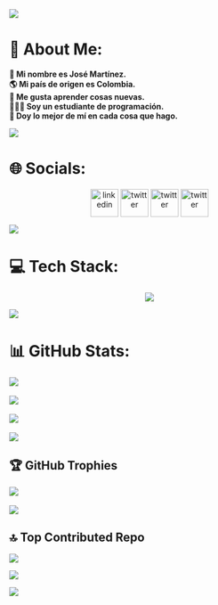 <img src="https://user-images.githubusercontent.com/73097560/115834477-dbab4500-a447-11eb-908a-139a6edaec5c.gif">

# 💫 About Me:

**🪪 Mi nombre es José Martínez.<br>🌎 Mi país de origen es Colombia.<br>📲 Me gusta aprender cosas nuevas.<br>👨🏻‍💻 Soy un estudiante de programación.<br>🤍 Doy lo mejor de mí en cada cosa que hago.**

<img src="https://user-images.githubusercontent.com/73097560/115834477-dbab4500-a447-11eb-908a-139a6edaec5c.gif">

# 🌐 Socials:

<p align="center">
<a href="https://linkedin.com/in/josemartinezrdev" target="blank"><img align="center" src="https://skillicons.dev/icons?i=linkedin" alt="linkedin" height="50" width="50" /></a>
<a href="https://stackoverflow.com/users/21964046" target="blank"><img align="center" src="https://skillicons.dev/icons?i=stackoverflow" alt="twitter" height="50" width="50" /></a>
<a href="mailto:josemartinezrdev@gmail.com" target="blank"><img align="center" src="https://skillicons.dev/icons?i=gmail" alt="twitter" height="50" width="50" /></a>
<a href="https://dev.to/josemartinezrdev" target="blank"><img align="center" src="https://skillicons.dev/icons?i=devto" alt="twitter" height="50" width="50" /></a>
</p>

<img src="https://user-images.githubusercontent.com/73097560/115834477-dbab4500-a447-11eb-908a-139a6edaec5c.gif">

# 💻 Tech Stack:

<p align="center">
  <a href="https://skillicons.dev">
    <img src="https://skillicons.dev/icons?i=java,spring,maven,hibernate,js,html,css,react,vite,bootstrap,netlify,markdown,github,git,py,fastapi,flask,mysql,postgres,figma,arduino,idea,vscode,androidstudio&perline=8" />
  </a>
</p>
<img src="https://user-images.githubusercontent.com/73097560/115834477-dbab4500-a447-11eb-908a-139a6edaec5c.gif">

# 📊 GitHub Stats:

![](https://github-readme-stats.vercel.app/api?username=josemartinezrdev&theme=radical&hide_border=false&include_all_commits=false&count_private=true)<br/><br/>
![](https://github-readme-streak-stats.herokuapp.com/?user=josemartinezrdev&theme=radical&hide_border=false)<br/><br/>
![](https://github-readme-stats.vercel.app/api/top-langs/?username=josemartinezrdev&theme=radical&hide_border=false&include_all_commits=false&count_private=true&layout=compact)
<br><br>
<img src="https://user-images.githubusercontent.com/73097560/115834477-dbab4500-a447-11eb-908a-139a6edaec5c.gif">

## 🏆 GitHub Trophies

![](https://github-profile-trophy.vercel.app/?username=josemartinezrdev&theme=radical&no-frame=false&no-bg=false&margin-w=4)
<br><br>
<img src="https://user-images.githubusercontent.com/73097560/115834477-dbab4500-a447-11eb-908a-139a6edaec5c.gif">
<br>

## 🔝 Top Contributed Repo

![](https://github-contributor-stats.vercel.app/api?username=josemartinezrdev&limit=5&theme=radical&combine_all_yearly_contributions=true)

<img src="https://user-images.githubusercontent.com/73097560/115834477-dbab4500-a447-11eb-908a-139a6edaec5c.gif">
<br>

[![](https://visitcount.itsvg.in/api?id=josemartinezrdev&icon=7&color=0)](https://visitcount.itsvg.in)
